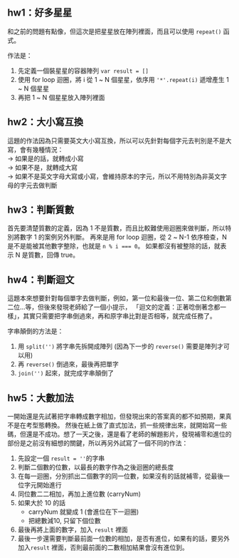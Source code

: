 ## hw1：好多星星
和之前的問題有點像，但這次是把星星放在陣列裡面，而且可以使用 `repeat()` 函式。

作法是：
1. 先定義一個裝星星的容器陣列 `var result = []`
2. 使用 for loop 迴圈，將 i 從 1 ~ N 個星星，依序用 `'*'.repeat(i)` 遞增產生 1 ~ N 個星星
3. 再把 1 ~ N 個星星放入陣列裡面


## hw2：大小寫互換
這題的作法因為只需要英文大小寫互換，所以可以先針對每個字元去判別是不是大寫，會有幾種情況：  
→ 如果是的話，就轉成小寫  
→ 如果不是，就轉成大寫  
→ 如果不是英文字母大寫或小寫，會維持原本的字元，所以不用特別為非英文字母的字元去做判斷

## hw3：判斷質數
首先要清楚質數的定義，因為 1 不是質數，而且比較難使用迴圈來做判斷，所以特別將數字 1 的案例另外判斷。
再來是用 for loop 迴圈，從 2 ~ N-1 依序檢查，N 是不是能被其他數字整除，也就是 `n % i === 0`。
如果都沒有被整除的話，就表示 N 是質數，回傳 true。


## hw4：判斷迴文
這題本來想要針對每個單字去做判斷，例如，第一位和最後一位、第二位和倒數第二位…等，但後來發現老師給了一個小提示，
「迴文的定義：正著唸倒著念都一樣」，其實只需要把字串倒過來，再和原字串比對是否相等，就完成任務了。

字串顛倒的方法是：
1. 用 `split('')` 將字串先拆開成陣列 (因為下一步的 `reverse()` 需要是陣列才可以用)
2. 再 `reverse()` 倒過來，最後再把單字
3. `join('')` 起來，就完成字串顛倒了


## hw5：大數加法
一開始還是先試著把字串轉成數字相加，但發現出來的答案真的都不如預期，果真不是在考型態轉換。
然後在紙上做了直式加法，抓一些規律出來，就開始寫一些碼，但還是不成功。想了一天之後，還是看了老師的解題影片，發現補零和進位的部份是之前沒有細想的關鍵，所以再另外試寫了一個不同的作法：

1. 先設定一個 `result = ''`的字串
2. 判斷二個數的位數，以最長的數字作為之後迴圈的總長度
3. 在每一迴圈，分別抓出二個數字的同一位數，如果沒有的話就補零，從最後一位字元開始進行
4. 同位數二二相加，再加上進位數 (carryNum)
5. 如果大於 10 的話
    - carryNum 就變成 1 (會進位在下一迴圈)
    - 把總數減10, 只留下個位數
6. 最後再將上面的數字，加入  `result` 裡面
7. 最後一步還需要判斷最前面一位數的相加，是否有進位，如果有的話，要另外加入`result` 裡面，否則最前面的二數相加結果會沒有進位到。

